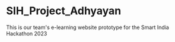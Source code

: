# SIH_Project_Adhyayan
This is our team's e-learning website prototype for the Smart India Hackathon 2023

